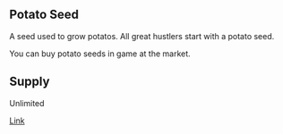 ## Potato Seed

A seed used to grow potatos. All great hustlers start with a potato seed.

You can buy potato seeds in game at the market.

## Supply

Unlimited

[Link](https://docs.sunflower-land.com/crafting-guide)
